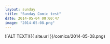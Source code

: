 ```yaml
---
layout: sunday
title: "Sunday Comic test"
date: 2014-05-04 00:00:47
image: "2014-05-08.png"
---
```

![ALT TEXT]({{ site.url }}/comics/2014-05-08.png)
<style>body {background-image: url({{ site.url }}/comics/2014-05-08.png);}</style>
